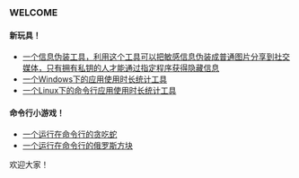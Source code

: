 ### WELCOME
#### 新玩具！

- [一个信息伪装工具，利用这个工具可以把敏感信息伪装成普通图片分享到社交媒体，只有拥有私钥的人才能通过指定程序获得隐藏信息](https://github.com/Czile-create/convert.py)
- [一个Windows下的应用使用时长统计工具](https://github.com/Czile-create/FocusRecorder)
- [一个Linux下的命令行应用使用时长统计工具](https://github.com/Czile-create/timespent)

#### 命令行小游戏！
- [一个运行在命令行的贪吃蛇](https://github.com/Czile-create/Greedy_Snake)
- [一个运行在命令行的俄罗斯方块](https://github.com/Czile-create/Tetris)


欢迎大家！

<!--
**Czile-create/Czile-create** is a ✨ _special_ ✨ repository because its `README.md` (this file) appears on your GitHub profile.

Here are some ideas to get you started:

- 🔭 I’m currently working on ...
- 🌱 I’m currently learning ...
- 👯 I’m looking to collaborate on ...
- 🤔 I’m looking for help with ...
- 💬 Ask me about ...
- 📫 How to reach me: ...
- 😄 Pronouns: ...
- ⚡ Fun fact: ...
-->


